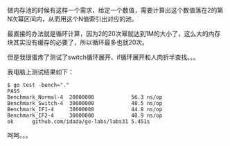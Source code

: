 做内存池的时候有这样一个需求，给定一个数值，需要计算出这个数值落在2的第N次幂区间内，从而用这个N值索引出对应的池。

最直接的办法就是循环计算，因为2的20次幂就达到1M的大小了，这么大的内存块其实没有缓存的必要了，所以循环最多也就20次。

但是我很蛋疼了测试了switch循环展开、if循环展开和人肉折半查找。。。

我电脑上测试结果如下：

```
$ go test -bench="."
PASS
Benchmark_Normal-4	20000000	        56.3 ns/op
Benchmark_Switch-4	30000000	        48.5 ns/op
Benchmark_IF1-4   	30000000	        44.8 ns/op
Benchmark_IF2-4   	30000000	        40.9 ns/op
ok  	github.com/idada/go-labs/labs31	5.451s
```

呵呵。。。